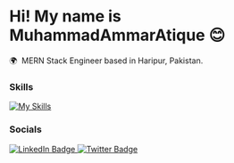 Hi! My name is MuhammadAmmarAtique 😊
========================================================================================================================================

🌍  MERN Stack Engineer based in Haripur, Pakistan.
<br/>

### Skills

[![My Skills](https://skillicons.dev/icons?i=html,css,js,react,bootstrap,tailwind,styledcomponents,nodejs,express,mongodb)](https://skillicons.dev)
<br/>

### Socials

<div id="badges">
  <a href="https://www.linkedin.com/in/muhammad-ammar-atique-0b409223a/">
    <img src="https://img.shields.io/badge/LinkedIn-blue?style=for-the-badge&logo=linkedin&logoColor=white" alt="LinkedIn Badge"/>
  </a>
  <a href="https://x.com/AmmarAtiqu">
    <img src="https://img.shields.io/badge/Twitter-blue?style=for-the-badge&logo=Twitter&logoColor=white" alt="Twitter Badge"/>
  </a>
</div>
